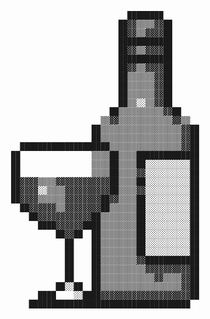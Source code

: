                                            ████████                        
                                          ██▓▓▒▒▒▒▓▓██                      
                                          ██▓▓▒▒▓▓▓▓██                      
                                          ████████████                      
                                          ██▓▓▒▒▓▓▓▓██                      
                                          ████████████                      
                                          ██▓▓▒▒▓▓▓▓██                      
                                          ██▒▒▒▒▒▒▓▓██                      
                                          ██▒▒▒▒▒▒▓▓██                      
                                          ██▒▒▒▒▒▒▓▓██                      
                                          ██▒▒░░▒▒▓▓██                      
                                        ██▒▒▒▒▒▒▒▒▒▒▓▓██                    
                                      ▒▒▓▓▒▒▒▒▒▒▒▒▒▒▒▒▓▓▒▒                  
                                    ██▒▒▒▒▒▒▒▒▒▒▒▒▒▒▒▒▒▒▓▓██                
                                    ██▒▒▒▒▒▒▒▒▒▒▒▒▒▒▒▒▒▒▓▓██                
                    ████████████████████▒▒▒▒▒▒▒▒▒▒▒▒▒▒▒▒▓▓██                
                  ██                ▒▒▒▒██▒▒▒▒██████████████                
                  ██                ▒▒▒▒██▒▒▒▒██░░░░░░░░░░██                
                  ██                ▒▒▒▒██▒▒▒▒▓▓░░░░░░░░░░██                
                  ██▓▓▓▓▒▒▒▒▓▓▓▓▓▓▓▓▓▓▓▓██▒▒▒▒██░░░░░░░░░░██                
                  ██▓▓▓▓░░▒▒▒▒▓▓▓▓▓▓▓▓▓▓██▒▒▒▒▓▓░░░░░░░░░░██                
                  ██▓▓▓▓▒▒▒▒▒▒▓▓▓▓▓▓▓▓██▓▓▒▒▒▒██░░░░░░░░░░██                
                    ██▓▓▓▓▓▓▒▒▓▓▓▓▓▓▓▓██▒▒▒▒▒▒██░░░░░░░░░░██                
                      ██▓▓▓▓▓▓▓▓▓▓▓▓██▒▒▒▒▒▒▒▒██░░░░░░░░░░██                
                        ████▓▓▓▓▓▓████▒▒▒▒▒▒▒▒██░░░░░░░░░░██                
                            ██▓▓██  ██▒▒▒▒▒▒▒▒██░░░░░░░░░░██                
                              ██    ██▒▒▒▒▒▒▒▒██░░░░░░░░░░██                
                              ██    ██▒▒▒▒▒▒▒▒██░░░░░░░░░░██                
                              ██    ██▒▒▒▒▒▒▒▒▓▓████████████                
                              ██    ██▒▒▒▒▒▒▒▒▒▒▓▓▓▓▓▓▓▓▓▓██                
                              ██    ██▒▒▒▒▒▒▒▒▒▒▒▒▓▓▒▒▒▒▓▓██                
                            ██░░██  ██▒▒▒▒▒▒▒▒▒▒▒▒▒▒▒▒▒▒▓▓██                
                        ████    ░░████▓▓▓▓▓▓▓▓▓▓▓▓▓▓▓▓▓▓▓▓██                
                      ████████████████████████████████████                    
